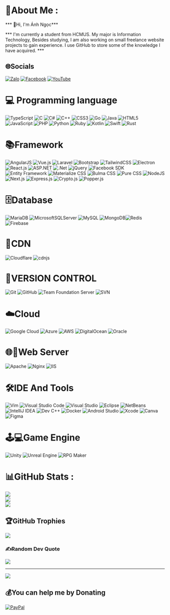 # 💫About Me :
*** 👋Hi, I'm Ánh Ngọc***

*** I'm currently a student from HCMUS. My major is Information Technology, Besides studying, I am also working on small freelance website projects to gain experience. I use GitHub to store some of the knowledge I have acquired. ***

## 🌐Socials
[![Zalo](https://img.shields.io/badge/Zalo-%230077B5.svg?logo=zalo&logoColor=white)](https://zalo.me/0343214443) 
[![Facebook](https://img.shields.io/badge/Facebook-%231877F2.svg?logo=Facebook&logoColor=white)](https://facebook.com/https://www.facebook.com/bengokyeuanh.99) 
[![YouTube](https://img.shields.io/badge/YouTube-%23FF0000.svg?logo=YouTube&logoColor=white)](https://www.youtube.com/@bengokyeuanh99) 

# 💻 Programming language
![TypeScript](https://img.shields.io/badge/typescript-%23007ACC.svg?style=plastic&logo=typescript&logoColor=white)
![C](https://img.shields.io/badge/c-%2300599C.svg?style=plastic&logo=c&logoColor=white)
![C#](https://img.shields.io/badge/c%23-%23239120.svg?style=plastic&logo=c-sharp&logoColor=white)
![C++](https://img.shields.io/badge/c++-%2300599C.svg?style=plastic&logo=c%2B%2B&logoColor=white)
![CSS3](https://img.shields.io/badge/css3-%231572B6.svg?style=plastic&logo=css3&logoColor=white)
![Go](https://img.shields.io/badge/go-%2300ADD8.svg?style=plastic&logo=go&logoColor=white)
![Java](https://img.shields.io/badge/java-%23ED8B00.svg?style=plastic&logo=java&logoColor=white)
![HTML5](https://img.shields.io/badge/html5-%23E34F26.svg?style=plastic&logo=html5&logoColor=white)
![JavaScript](https://img.shields.io/badge/javascript-%23323330.svg?style=plastic&logo=javascript&logoColor=%23F7DF1E)
![PHP](https://img.shields.io/badge/php-%23777BB4.svg?style=plastic&logo=php&logoColor=white)
![Python](https://img.shields.io/badge/python-3670A0?style=plastic&logo=python&logoColor=ffdd54) 
![Ruby](https://img.shields.io/badge/ruby-%23CC342D.svg?style=plastic&logo=ruby&logoColor=white)
![Kotlin](https://img.shields.io/badge/kotlin-%230095D5.svg?style=plastic&logo=kotlin&logoColor=white)
![Swift](https://img.shields.io/badge/swift-%23FA7343.svg?style=plastic&logo=swift&logoColor=white)
![Rust](https://img.shields.io/badge/rust-%23000000.svg?style=plastic&logo=rust&logoColor=white)

# 📚Framework
![AngularJS](https://img.shields.io/badge/angularjs-%23E23237.svg?style=plastic&logo=angularjs&logoColor=white) 
![Vue.js](https://img.shields.io/badge/vuejs-%2335495e.svg?style=plastic&logo=vue-dot-js&logoColor=%234FC08D) 
![Laravel](https://img.shields.io/badge/laravel-%23FF2D20.svg?style=plastic&logo=laravel&logoColor=white)
![Bootstrap](https://img.shields.io/badge/bootstrap-%23563D7C.svg?style=plastic&logo=bootstrap&logoColor=white) 
![TailwindCSS](https://img.shields.io/badge/tailwindcss-%2338B2AC.svg?style=plastic&logo=tailwind-css&logoColor=white) 
![Electron](https://img.shields.io/badge/electron-%2347848F.svg?style=plastic&logo=electron&logoColor=white) 
![React.js](https://img.shields.io/badge/react-%2320232a.svg?style=plastic&logo=react&logoColor=%2361DAFB) 
![ASP.NET](https://img.shields.io/badge/asp.net-%23009639.svg?style=plastic&logo=dot-net&logoColor=white)
![.Net](https://img.shields.io/badge/.NET-5C2D91?style=plastic&logo=.net&logoColor=white)
![jQuery](https://img.shields.io/badge/jquery-%230769AD.svg?style=plastic&logo=jquery&logoColor=white)
![Facebook SDK](https://img.shields.io/badge/facebook_sdk-%233b5998.svg?style=plastic&logo=facebook&logoColor=white) 
![Entity Framework](https://img.shields.io/badge/entity_framework-%23237a7a.svg?style=plastic&logo=entity-framework&logoColor=white) 
![Materialize CSS](https://img.shields.io/badge/materialize_css-%23EE6E73.svg?style=plastic&logo=materializecss&logoColor=white) 
![Bulma CSS](https://img.shields.io/badge/bulma_css-%2300D1B2.svg?style=plastic&logo=bulma&logoColor=white) 
![Pure CSS](https://img.shields.io/badge/pure_css-%23010101.svg?style=plastic&logo=purecss&logoColor=white)
![NodeJS](https://img.shields.io/badge/node.js-6DA55F?style=plastic&logo=node.js&logoColor=white)
![Next.js](https://img.shields.io/badge/next.js-%23000000.svg?style=plastic&logo=nextdotjs&logoColor=white)
![Express.js](https://img.shields.io/badge/express.js-%23000000.svg?style=plastic&logo=express&logoColor=white)
![Crypto.js](https://img.shields.io/badge/crypto.js-%23000000.svg?style=plastic&logo=crypto&logoColor=white)
![Popper.js](https://img.shields.io/badge/popper.js-%23000000.svg?style=plastic&logo=popper&logoColor=white)

# 🗄️Database
![MariaDB](https://img.shields.io/badge/MariaDB-003545?style=plastic&logo=mariadb&logoColor=white) ![MicrosoftSQLServer](https://img.shields.io/badge/Microsoft%20SQL%20Sever-CC2927?style=plastic&logo=microsoft%20sql%20server&logoColor=white) ![MySQL](https://img.shields.io/badge/mysql-%2300f.svg?style=plastic&logo=mysql&logoColor=white) ![MongoDB](https://img.shields.io/badge/MongoDB-%234ea94b.svg?style=plastic&logo=mongodb&logoColor=white)![Redis](https://img.shields.io/badge/Redis-DC382D?style=plastic&logo=redis&logoColor=white)
![Firebase](https://img.shields.io/badge/firebase-%23039BE5.svg?style=plastic&logo=firebase)

# 🚀CDN
![Cloudflare](https://img.shields.io/badge/Cloudflare-F38020?style=plastic&logo=Cloudflare&logoColor=white)
![cdnjs](https://img.shields.io/badge/cdnjs-%23000000.svg?style=plastic&logo=cdnjs&logoColor=white)

# 🔄VERSION CONTROL
![Git](https://img.shields.io/badge/Git-F05032?style=for-the-badge&logo=git&logoColor=white)
![GitHub](https://img.shields.io/badge/GitHub-181717?style=for-the-badge&logo=github&logoColor=white)
![Team Foundation Server](https://img.shields.io/badge/Team%20Foundation%20Server-FF6C37?style=for-the-badge&logo=tfs&logoColor=white)
![SVN](https://img.shields.io/badge/SVN-809CC9?style=for-the-badge&logo=subversion&logoColor=white)

# ☁️Cloud
![Google Cloud](https://img.shields.io/badge/Google%20Cloud-%234285F4.svg?style=plastic&logo=google-cloud&logoColor=white)
![Azure](https://img.shields.io/badge/azure-%230072C6.svg?style=plastic&logo=azure-devops&logoColor=white) 
![AWS](https://img.shields.io/badge/AWS-%23FF9900.svg?style=plastic&logo=amazon-aws&logoColor=white)
![DigitalOcean](https://img.shields.io/badge/DigitalOcean-%230167ff.svg?style=plastic&logo=digitalOcean&logoColor=white)
![Oracle](https://img.shields.io/badge/Oracle-F80000?style=plastic&logo=oracle&logoColor=white)

# 🌐🔧Web Server
![Apache](https://img.shields.io/badge/apache-%23D42029.svg?style=plastic&logo=apache&logoColor=white)
![Nginx](https://img.shields.io/badge/nginx-%23009639.svg?style=plastic&logo=nginx&logoColor=white)
![IIS](https://img.shields.io/badge/IIS-%23030A4E.svg?style=plastic&logo=microsoft-iis&logoColor=white)

# 🛠️IDE And Tools

![Vim](https://img.shields.io/badge/Vim-019733?style=for-the-badge&logo=vim&logoColor=white)
![Visual Studio Code](https://img.shields.io/badge/Visual%20Studio%20Code-0078d7?style=for-the-badge&logo=visual-studio-code&logoColor=white)
![Visual Studio](https://img.shields.io/badge/Visual%20Studio-5C2D91?style=for-the-badge&logo=visual-studio&logoColor=white)
![Eclipse](https://img.shields.io/badge/Eclipse-2C2255?style=for-the-badge&logo=eclipse&logoColor=white)
![NetBeans](https://img.shields.io/badge/NetBeans-1B6AC6?style=for-the-badge&logo=apache-netbeans-ide&logoColor=white) 
![IntelliJ IDEA](https://img.shields.io/badge/IntelliJ_IDEA-000000?style=for-the-badge&logo=intellij-idea&logoColor=white)
![Dev C++](https://img.shields.io/badge/Dev_C++-474A8A?style=for-the-badge&logo=dev-c%2B%2B&logoColor=white)
![Docker](https://img.shields.io/badge/docker-%230db7ed.svg?style=plastic&logo=docker&logoColor=white)
![Android Studio](https://img.shields.io/badge/Android_Studio-3DDC84?style=for-the-badge&logo=android-studio&logoColor=white)
![Xcode](https://img.shields.io/badge/Xcode-007ACC?style=for-the-badge&logo=xcode&logoColor=white)
![Canva](https://img.shields.io/badge/canva-%23f5820d.svg?style=plastic&logo=canva&logoColor=white)
![Figma](https://img.shields.io/badge/figma-%23F24E1E.svg?style=plastic&logo=figma&logoColor=white)

# 🕹️💻Game Engine
![Unity](https://img.shields.io/badge/Unity-100000?style=for-the-badge&logo=unity&logoColor=white)
![Unreal Engine](https://img.shields.io/badge/Unreal_Engine-313131?style=for-the-badge&logo=unreal-engine&logoColor=white)
![RPG Maker](https://img.shields.io/badge/RPG_Maker-000000?style=for-the-badge&logo=rpgmaker&logoColor=white)


# 📊GitHub Stats :
![](https://github-readme-stats.vercel.app/api?username=nuhoangcodon99&theme=highcontrast&hide_border=false&include_all_commits=false&count_private=false)<br/>
![](https://github-readme-streak-stats.herokuapp.com/?user=nuhoangcodon99&theme=highcontrast&hide_border=false)<br/>
![](https://github-readme-stats.vercel.app/api/top-langs/?username=nuhoangcodon99&theme=highcontrast&hide_border=false&include_all_commits=false&count_private=false&layout=compact)

## 🏆GitHub Trophies
![](https://github-trophies.vercel.app/?username=nuhoangcodon99&theme=matrix&no-frame=false&no-bg=false&margin-w=4)

### ✍️Random Dev Quote
![](https://quotes-github-readme.vercel.app/api?type=horizontal&theme=dark)

---
[![](https://visitcount.itsvg.in/api?id=nuhoangcodon99&label=Profile%20Views&color=12&pretty=true)](https://visitcount.itsvg.in)

## 💰You can help me by Donating
  [![PayPal](https://img.shields.io/badge/PayPal-00457C?style=for-the-badge&logo=paypal&logoColor=white)](https://www.paypal.com/paypalme/nuhoangcodon99)
